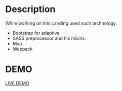# Description
While working on this Landing used such technology:
- Bootstrap for adaptive
- SASS preprocessor and his mixins.
- Map
- Webpack

# DEMO
[LIVE DEMO](https://nazarenkoyana.github.io/creatives/dist/index.html)
